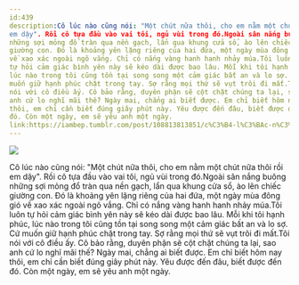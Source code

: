 ```yaml
---
id:439
description:Cô lúc nào cũng nói: "Một chút nữa thôi, cho em nằm một chút nữa thôi rồi
em dậy". Rồi cô tựa đầu vào vai tôi, ngủ vùi trong đó.Ngoài sân nắng buông
những sợi mỏng đổ tràn qua nền gạch, lẩn qua khung cửa sổ, ào lên chiếc
giường con. Đó là khoảng yên lặng riêng của hai đứa, một ngày mùa đông gió
về xao xác ngoài ngõ vắng. Chỉ có nắng vàng hanh hanh nhảy múa.Tôi luôn
tự hỏi cảm giác bình yên này sẽ kéo dài được bao lâu. Mỗi khi tôi hạnh phúc,
lúc nào trong tôi cũng tồn tại song song một cảm giác bất an và lo sợ. Cứ
muốn giữ hạnh phúc chặt trong tay. Sợ rằng mọi thứ sẽ vụt trôi đi mất.Tôi
nói với cô điều ấy. Cô bảo rằng, duyên phận sẽ cột chặt chúng ta lại, sao
anh cứ lo nghĩ mãi thế? Ngày mai, chẳng ai biết được. Em chỉ biết hôm nay
thôi, em chỉ cần biết đúng giây phút này. Yêu được đến đâu, biết được đến
đó. Còn một ngày, em sẽ yêu anh một ngày.
link:https://iambep.tumblr.com/post/108813813851/c%C3%B4-l%C3%BAc-n%C3%A0o-c%C5%A9ng-n%C3%B3i-m%E1%BB%99t-ch%C3%BAt-n%E1%BB%AFa-th%C3%B4i-cho-em
---
```


![](https://64.media.tumblr.com/01502155925a447b182969b1bb4289ba/tumblr_niklw6yRRy1u3a9rjo1_1280.jpg)

Cô lúc nào cũng nói: "Một chút nữa thôi, cho em nằm một chút nữa thôi rồi
em dậy". Rồi cô tựa đầu vào vai tôi, ngủ vùi trong đó.Ngoài sân nắng buông
những sợi mỏng đổ tràn qua nền gạch, lẩn qua khung cửa sổ, ào lên chiếc
giường con. Đó là khoảng yên lặng riêng của hai đứa, một ngày mùa đông gió
về xao xác ngoài ngõ vắng. Chỉ có nắng vàng hanh hanh nhảy múa.Tôi luôn
tự hỏi cảm giác bình yên này sẽ kéo dài được bao lâu. Mỗi khi tôi hạnh phúc,
lúc nào trong tôi cũng tồn tại song song một cảm giác bất an và lo sợ. Cứ
muốn giữ hạnh phúc chặt trong tay. Sợ rằng mọi thứ sẽ vụt trôi đi mất.Tôi
nói với cô điều ấy. Cô bảo rằng, duyên phận sẽ cột chặt chúng ta lại, sao
anh cứ lo nghĩ mãi thế? Ngày mai, chẳng ai biết được. Em chỉ biết hôm nay
thôi, em chỉ cần biết đúng giây phút này. Yêu được đến đâu, biết được đến
đó. Còn một ngày, em sẽ yêu anh một ngày.